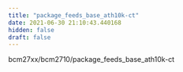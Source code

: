 ```yaml
---
title: "package_feeds_base_ath10k-ct"
date: 2021-06-30 21:10:43.440168
hidden: false
draft: false
---
```


bcm27xx/bcm2710/package_feeds_base_ath10k-ct

